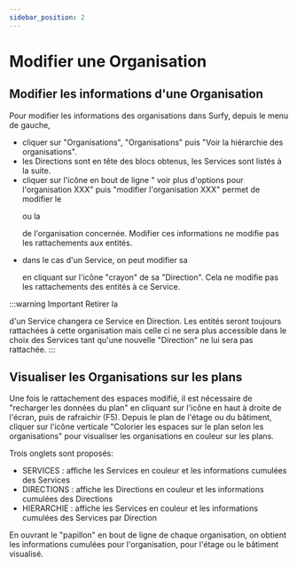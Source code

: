 ```yaml
---
sidebar_position: 2
---
```

# Modifier une Organisation

## Modifier les informations d'une Organisation

Pour modifier les informations des organisations dans Surfy, depuis le menu de gauche,

-   cliquer sur "Organisations", "Organisations" puis "Voir la hiérarchie des organisations".
-   les Directions sont en tête des blocs obtenus, les Services sont listés à la suite.
-   cliquer sur l'icône en bout de ligne " voir plus d'options pour l'organisation XXX" puis "modifier l'organisation XXX" permet de modifier le <P code="organization:name" /> ou la <P code="organization:color" /> de l'organisation concernée. Modifier ces informations ne modifie pas les rattachements aux entités.
-   dans le cas d'un Service, on peut modifier sa <P code="organization:organization" /> en cliquant sur l'icône "crayon" de sa "Direction". Cela ne modifie pas les rattachements des entités à ce Service.

:::warning Important
Retirer la <P code="organization:organization" /> d'un Service changera ce Service en Direction.
Les entités seront toujours rattachées à cette organisation mais celle ci ne sera plus accessible dans le choix des Services tant qu'une nouvelle "Direction" ne lui sera pas rattachée.
:::

## Visualiser les Organisations sur les plans

Une fois le rattachement des espaces modifié, il est nécessaire de "recharger les données du plan" en cliquant sur l'icône en haut à droite de l'écran, puis de rafraichir (F5).
Depuis le plan de l'étage ou du bâtiment, cliquer sur l'icône verticale "Colorier les espaces sur le plan selon les organisations" pour visualiser les organisations en couleur sur les plans.

Trois onglets sont proposés:
-   SERVICES : affiche les Services en couleur et les informations cumulées des Services
-   DIRECTIONS : affiche les Directions en couleur et les informations cumulées des Directions
-   HIERARCHIE : affiche les Services en couleur et les informations cumulées des Services par Direction

En ouvrant le "papillon" en bout de ligne de chaque organisation, on obtient les informations cumulées pour l'organisation, pour l'étage ou le bâtiment visualisé.
